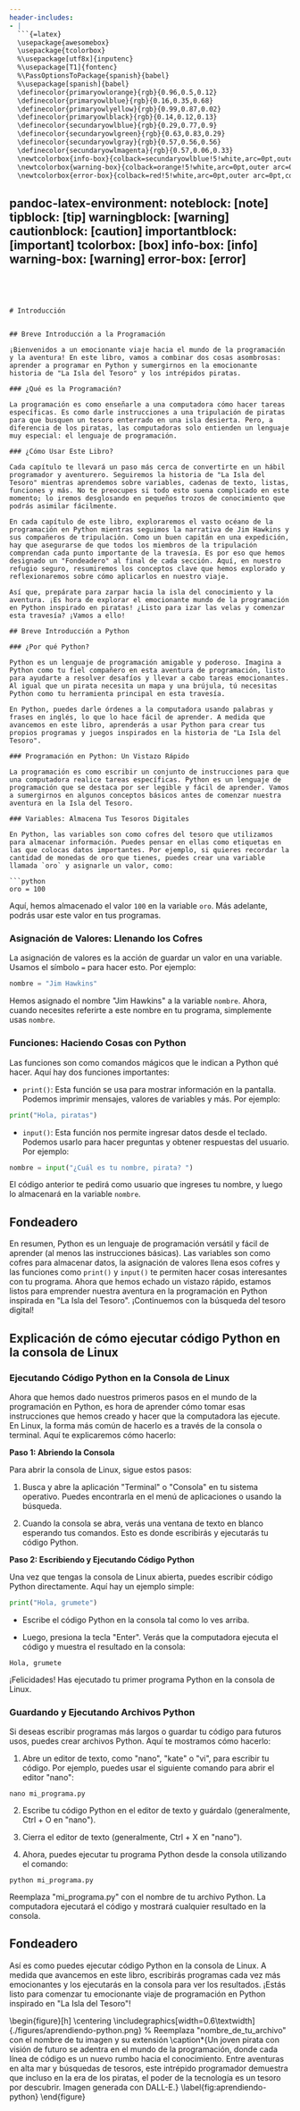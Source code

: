 ```yaml
---
header-includes:
- |
  ```{=latex}
  \usepackage{awesomebox}
  \usepackage{tcolorbox}
  %\usepackage[utf8x]{inputenc}
  %\usepackage[T1]{fontenc}
  %\PassOptionsToPackage{spanish}{babel}
  %\usepackage[spanish]{babel}
  \definecolor{primaryowlorange}{rgb}{0.96,0.5,0.12}
  \definecolor{primaryowlblue}{rgb}{0.16,0.35,0.68}
  \definecolor{primaryowlyellow}{rgb}{0.99,0.87,0.02}
  \definecolor{primaryowlblack}{rgb}{0.14,0.12,0.13}
  \definecolor{secundaryowlblue}{rgb}{0.29,0.77,0.9}
  \definecolor{secundaryowlgreen}{rgb}{0.63,0.83,0.29}
  \definecolor{secundaryowlgray}{rgb}{0.57,0.56,0.56}
  \definecolor{secundaryowlmagenta}{rgb}{0.57,0.06,0.33}
  \newtcolorbox{info-box}{colback=secundaryowlblue!5!white,arc=0pt,outer arc=0pt,colframe=secundaryowlblue!60!black}
  \newtcolorbox{warning-box}{colback=orange!5!white,arc=0pt,outer arc=0pt,colframe=orange!80!black}
  \newtcolorbox{error-box}{colback=red!5!white,arc=0pt,outer arc=0pt,colframe=red!75!black}

  ```
pandoc-latex-environment:
  noteblock: [note]
  tipblock: [tip]
  warningblock: [warning]
  cautionblock: [caution]
  importantblock: [important]
  tcolorbox: [box]
  info-box: [info]
  warning-box: [warning]
  error-box: [error]
---
```



 
# Introducción


## Breve Introducción a la Programación

¡Bienvenidos a un emocionante viaje hacia el mundo de la programación y la aventura! En este libro, vamos a combinar dos cosas asombrosas: aprender a programar en Python y sumergirnos en la emocionante historia de "La Isla del Tesoro" y los intrépidos piratas.

### ¿Qué es la Programación?

La programación es como enseñarle a una computadora cómo hacer tareas específicas. Es como darle instrucciones a una tripulación de piratas para que busquen un tesoro enterrado en una isla desierta. Pero, a diferencia de los piratas, las computadoras solo entienden un lenguaje muy especial: el lenguaje de programación.

### ¿Cómo Usar Este Libro?

Cada capítulo te llevará un paso más cerca de convertirte en un hábil programador y aventurero. Seguiremos la historia de "La Isla del Tesoro" mientras aprendemos sobre variables, cadenas de texto, listas, funciones y más. No te preocupes si todo esto suena complicado en este momento; lo iremos desglosando en pequeños trozos de conocimiento que podrás asimilar fácilmente.

En cada capítulo de este libro, exploraremos el vasto océano de la programación en Python mientras seguimos la narrativa de Jim Hawkins y sus compañeros de tripulación. Como un buen capitán en una expedición, hay que asegurarse de que todos los miembros de la tripulación comprendan cada punto importante de la travesía. Es por eso que hemos designado un "Fondeadero" al final de cada sección. Aquí, en nuestro refugio seguro, resumiremos los conceptos clave que hemos explorado y reflexionaremos sobre cómo aplicarlos en nuestro viaje.

Así que, prepárate para zarpar hacia la isla del conocimiento y la aventura. ¡Es hora de explorar el emocionante mundo de la programación en Python inspirado en piratas! ¿Listo para izar las velas y comenzar esta travesía? ¡Vamos a ello!

## Breve Introducción a Python

### ¿Por qué Python?

Python es un lenguaje de programación amigable y poderoso. Imagina a Python como tu fiel compañero en esta aventura de programación, listo para ayudarte a resolver desafíos y llevar a cabo tareas emocionantes. Al igual que un pirata necesita un mapa y una brújula, tú necesitas Python como tu herramienta principal en esta travesía.

En Python, puedes darle órdenes a la computadora usando palabras y frases en inglés, lo que lo hace fácil de aprender. A medida que avancemos en este libro, aprenderás a usar Python para crear tus propios programas y juegos inspirados en la historia de "La Isla del Tesoro".

### Programación en Python: Un Vistazo Rápido

La programación es como escribir un conjunto de instrucciones para que una computadora realice tareas específicas. Python es un lenguaje de programación que se destaca por ser legible y fácil de aprender. Vamos a sumergirnos en algunos conceptos básicos antes de comenzar nuestra aventura en la Isla del Tesoro.

### Variables: Almacena Tus Tesoros Digitales

En Python, las variables son como cofres del tesoro que utilizamos para almacenar información. Puedes pensar en ellas como etiquetas en las que colocas datos importantes. Por ejemplo, si quieres recordar la cantidad de monedas de oro que tienes, puedes crear una variable llamada `oro` y asignarle un valor, como:

```python
oro = 100
```

Aquí, hemos almacenado el valor `100` en la variable `oro`. Más adelante, podrás usar este valor en tus programas.

### Asignación de Valores: Llenando los Cofres

La asignación de valores es la acción de guardar un valor en una variable. Usamos el símbolo `=` para hacer esto. Por ejemplo:

```python
nombre = "Jim Hawkins"
```

Hemos asignado el nombre "Jim Hawkins" a la variable `nombre`. Ahora, cuando necesites referirte a este nombre en tu programa, simplemente usas `nombre`.

### Funciones: Haciendo Cosas con Python

Las funciones son como comandos mágicos que le indican a Python qué hacer. Aquí hay dos funciones importantes:

  - `print()`: Esta función se usa para mostrar información en la pantalla. Podemos imprimir mensajes, valores de variables y más. Por ejemplo:

```python
print("Hola, piratas")
```

  - `input()`: Esta función nos permite ingresar datos desde el teclado. Podemos usarlo para hacer preguntas y obtener respuestas del usuario. Por ejemplo:

```python
nombre = input("¿Cuál es tu nombre, pirata? ")
```

El código anterior te pedirá como usuario que ingreses tu nombre, y luego lo almacenará en la variable `nombre`.

## Fondeadero

En resumen, Python es un lenguaje de programación versátil y fácil de aprender (al menos las instrucciones básicas). Las variables son como cofres para almacenar datos, la asignación de valores llena esos cofres y las funciones como `print()` y `input()` te permiten hacer cosas interesantes con tu programa. Ahora que hemos echado un vistazo rápido, estamos listos para emprender nuestra aventura en la programación en Python inspirada en "La Isla del Tesoro". ¡Continuemos con la búsqueda del tesoro digital!

## Explicación de cómo ejecutar código Python en la consola de Linux

### Ejecutando Código Python en la Consola de Linux

Ahora que hemos dado nuestros primeros pasos en el mundo de la programación en Python, es hora de aprender cómo tomar esas instrucciones que hemos creado y hacer que la computadora las ejecute. En Linux, la forma más común de hacerlo es a través de la consola o terminal. Aquí te explicaremos cómo hacerlo:

**Paso 1: Abriendo la Consola**

Para abrir la consola de Linux, sigue estos pasos:

  1. Busca y abre la aplicación "Terminal" o "Consola" en tu sistema operativo. Puedes encontrarla en el menú de aplicaciones o usando la búsqueda.

  2. Cuando la consola se abra, verás una ventana de texto en blanco esperando tus comandos. Esto es donde escribirás y ejecutarás tu código Python.

**Paso 2: Escribiendo y Ejecutando Código Python**

Una vez que tengas la consola de Linux abierta, puedes escribir código Python directamente. Aquí hay un ejemplo simple:

```python
print("Hola, grumete")
```

  - Escribe el código Python en la consola tal como lo ves arriba.

  - Luego, presiona la tecla "Enter". Verás que la computadora ejecuta el código y muestra el resultado en la consola:

```
Hola, grumete
```

¡Felicidades! Has ejecutado tu primer programa Python en la consola de Linux.

### Guardando y Ejecutando Archivos Python

Si deseas escribir programas más largos o guardar tu código para futuros usos, puedes crear archivos Python. Aquí te mostramos cómo hacerlo:

  1. Abre un editor de texto, como "nano", "kate" o "vi", para escribir tu código. Por ejemplo, puedes usar el siguiente comando para abrir el editor "nano":

```
nano mi_programa.py
```

  2. Escribe tu código Python en el editor de texto y guárdalo (generalmente, Ctrl + O en "nano").

  3. Cierra el editor de texto (generalmente, Ctrl + X en "nano").

  4. Ahora, puedes ejecutar tu programa Python desde la consola utilizando el comando:

```
python mi_programa.py
```

Reemplaza "mi_programa.py" con el nombre de tu archivo Python. La computadora ejecutará el código y mostrará cualquier resultado en la consola.

## Fondeadero

Así es como puedes ejecutar código Python en la consola de Linux. A medida que avancemos en este libro, escribirás programas cada vez más emocionantes y los ejecutarás en la consola para ver los resultados. ¡Estás listo para comenzar tu emocionante viaje de programación en Python inspirado en "La Isla del Tesoro"!


\begin{figure}[h]
    \centering
    \includegraphics[width=0.6\textwidth]{./figures/aprendiendo-python.png} % Reemplaza "nombre_de_tu_archivo" con el nombre de tu imagen y su extensión
    \caption*{Un joven pirata con visión de futuro se adentra en el mundo de la programación, donde cada línea de código es un nuevo rumbo hacia el conocimiento. Entre aventuras en alta mar y búsquedas de tesoros, este intrépido programador demuestra que incluso en la era de los piratas, el poder de la tecnología es un tesoro por descubrir. Imagen generada con DALL-E.}
    \label{fig:aprendiendo-python}
\end{figure}
